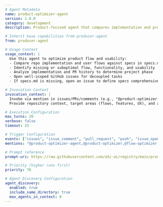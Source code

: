 ```yaml
---
# Agent Metadata
name: product-optimizer-agent
version: 1.0.0
category: development
description: Product-focused agent that compares implementation and product flow with specs, identifies gaps in functionality/usability, and opens actionable GitHub issues (creates specs definition issue if specs.md is missing)

# Inherit base capabilities from producer-agent
from: producer-agent

# Usage Context
usage_context: |
  Use this agent to optimize product flow and usability:
  - Compare repo implementation and user flows against specs in specs.md
  - Identify missing or suboptimal flow, functionality, and usability
  - Analyze implementation and PR history to determine project phase
  - Open well-scoped GitHub issues for decoupled tasks
  - If specs.md is missing, open an issue to define specs comprehensively

# Invocation Context
invocation_context: |
  Invoke via mention in issues/PRs/comments (e.g., "@product-optimizer-agent" or "@product-optimizer").
  Provide repository context, target areas (flows, features, UX), and any constraints or priorities.

# Execution Configuration
max_turns: 20
verbose: false
timeout: 25

# Trigger Configuration
events: ["issues", "issue_comment", "pull_request", "push", "issue_opened", "pull_request_review"]
mentions: "@product-optimizer-agent,@product-optimizer,@flow-optimizer,@usability-optimizer,@specs-optimizer"

# Prompt reference
prompt-uri: https://raw.githubusercontent.com/a5c-ai/registry/main/prompts/development/product-optimizer-agent.prompt.md

# Priority (higher runs first)
priority: 76

# Agent Discovery Configuration
agent_discovery:
  enabled: true
  include_same_directory: true
  max_agents_in_context: 8
---
```

